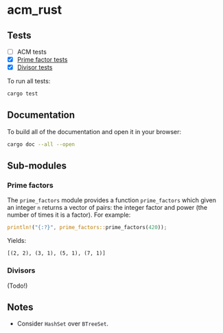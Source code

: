 # acm_rust

## Tests
- [ ] ACM tests
- [x] [Prime factor tests](https://github.com/nilsso/acm-rust/blob/master/tests/prime_factors.rs)
- [x] [Divisor tests](https://github.com/nilsso/acm-rust/blob/master/tests/divisors.rs)

To run all tests:
```bash
cargo test
```

## Documentation
To build all of the documentation and open it in your browser:
```bash
cargo doc --all --open
```

## Sub-modules

### Prime factors
The `prime_factors` module provides a function `prime_factors` which given an
integer `n` returns a vector of pairs: the integer factor and power (the number
of times it is a factor). For example:
```rust
println!("{:?}", prime_factors::prime_factors(420));
```
Yields:
```
[(2, 2), (3, 1), (5, 1), (7, 1)]
```

### Divisors
(Todo!)

## Notes
- Consider `HashSet` over `BTreeSet`.
